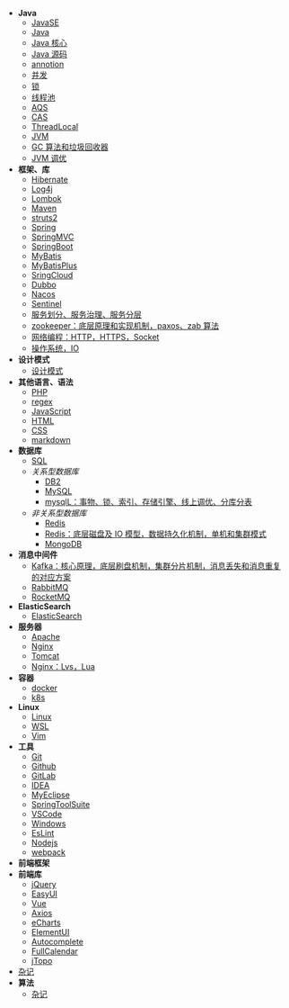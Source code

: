 - **Java**
  - [JavaSE](doc/JavaSE.md)
  - [Java]()
  - [Java 核心]()
  - [Java 源码]()
  - [annotion](doc/annotion.md)
  - [并发]()
  - [锁]()
  - [线程池]()
  - [AQS]()
  - [CAS]()
  - [ThreadLocal]()
  - [JVM]()
  - [GC 算法和垃圾回收器]()
  - [JVM 调优]()
- **框架、库**
  - [Hibernate](doc/Hibernate.md)
  - [Log4j](doc/Log4j.md)
  - [Lombok](doc/Lombok.md)
  - [Maven](doc/Maven.md)
  - [struts2](doc/struts2.md)
  - [Spring](doc/Spring.md)
  - [SpringMVC](doc/SpringMVC.md)
  - [SpringBoot](doc/SpringBoot.md)
  - [MyBatis](doc/MyBatis.md)
  - [MyBatisPlus](doc/MyBatisPlus.md)
  - [SringCloud]()
  - [Dubbo]()
  - [Nacos]()
  - [Sentinel]()
  - [服务划分、服务治理、服务分层]()
  - [zookeeper：底层原理和实现机制，paxos、zab 算法]()
  - [网络编程：HTTP，HTTPS，Socket]()
  - [操作系统，IO]()
- **设计模式**
  - [设计模式](doc/designPattern.md)
- **其他语言、语法**
  - [PHP](doc/PHP.md)
  - [regex](doc/regex.md)
  - [JavaScript](doc/JavaScript.md)
  - [HTML](doc/HTML.md)
  - [CSS](doc/CSS.md)
  - [markdown](doc/markdown.md)
- **数据库**
  - [SQL]()
  - _关系型数据库_
    - [DB2](doc/DB2.md)
    - [MySQL](doc/MySQL.md)
    - [mysqlL：事物、锁、索引、存储引擎、线上调优、分库分表]()
  - _非关系型数据库_
    - [Redis](doc/Redis.md)
    - [Redis：底层磁盘及 IO 模型，数据持久化机制，单机和集群模式]()
    - [MongoDB]()
- **消息中间件**
  - [Kafka：核心原理，底层刷盘机制，集群分片机制，消息丢失和消息重复的对应方案]()
  - [RabbitMQ]()
  - [RocketMQ]()
- **ElasticSearch**
  - [ElasticSearch]()
- **服务器**
  - [Apache](doc/Apache.md)
  - [Nginx](doc/Nginx.md)
  - [Tomcat](doc/Tomcat.md)
  - [Nginx：Lvs，Lua]()
- **容器**
  - [docker]()
  - [k8s]()
- **Linux**
  - [Linux](doc/Linux.md)
  - [WSL](doc/WSL.md)
  - [Vim](doc/Vim.md)
- **工具**
  - [Git](doc/Git.md)
  - [Github](doc/Github.md)
  - [GitLab](doc/GitLab.md)
  - [IDEA](doc/IDEA.md)
  - [MyEclipse](doc/MyEclipse.md)
  - [SpringToolSuite](doc/SpringToolSuite.md)
  - [VSCode](doc/VSCode.md)
  - [Windows](doc/Windows.md)
  - [EsLint](doc/EsLint.md)
  - [Nodejs](doc/Nodejs.md)
  - [webpack](doc/webpack.md)
- **前端框架**
- **前端库**
  - [jQuery](doc/jQuery.md)
  - [EasyUI](doc/EasyUI.md)
  - [Vue](doc/Vue.md)
  - [Axios](doc/Axios.md)
  - [eCharts](doc/eCharts.md)
  - [ElementUI](doc/ElementUI.md)
  - [Autocomplete](doc/Autocomplete.md)
  - [FullCalendar](doc/FullCalendar.md)
  - [jTopo](doc/jTopo.md)
- [杂记](doc/emmm.md)
- **算法**
  - [杂记](doc/emmm.md)
